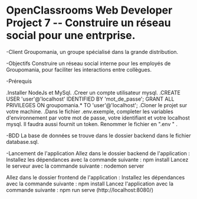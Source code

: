 # OpenClassrooms Web Developer Project 7 -- Construire un réseau social pour une entrprise. 

-Client
Groupomania, un groupe spécialisé dans la grande distribution.

-Objectifs
Construire un réseau social interne pour les employés de Groupomania, pour faciliter les interactions entre collègues. 

-Prérequis

.Installer NodeJs et MySql.
.Creer un compte utilisateur mysql.
.CREATE USER 'user'@'localhost' IDENTIFIED BY 'mot_de_passe'; GRANT ALL PRIVILEGES ON groupomania.* TO 'user'@'localhost';
.Cloner le projet sur votre machine.
.Dans le fichier .env.exemple, completer les variables d'environnement par votre mot de passe, votre identifiant et votre localhost mysql. Il faudra aussi fournit un token. Renommer le fichier en ".env " .

-BDD
La base de données se trouve dans le dossier backend dans le fichier database.sql.

-Lancement de l'application
Allez dans le dossier backend de l'application :
  Installez les dépendances avec la commande suivante : npm install
  Lancez le serveur avec la commande suivante : nodemon server

Allez dans le dossier frontend de l'application :
  Installez les dépendances avec la commande suivante : npm install
  Lancez l'application avec la commande suivante : npm run serve (http://localhost:8080/)

